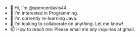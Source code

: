 - 👋 Hi, I’m @spencerdavis44
- 👀 I’m interested in Programming. 
- 🌱 I’m currently re-learning Java.
- 💞️ I’m looking to collaborate on anything. Let me know!
- 📫 How to reach me: Please email me any inquiries at gmail.

<!---
spencerdavis44/spencerdavis44 is a ✨ special ✨ repository because its `README.md` (this file) appears on your GitHub profile.
You can click the Preview link to take a look at your changes.
--->
